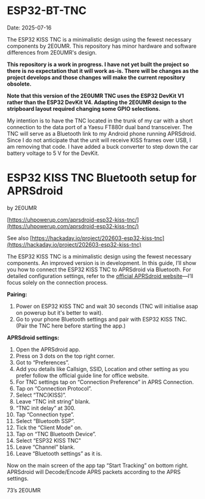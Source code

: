# ESP32-BT-TNC
Date: 2025-07-16

The ESP32 KISS TNC is a minimalistic design using the fewest necessary components by 2E0UMR. This repository has minor hardware and software differences from 2E0UMR's design.

**This repository is a work in progress. I have not yet built the project so there is no expectation that it will work as-is. There will be changes as the project develops and those changes will make the current repository obsolete.**

**Note that this version of the 2E0UMR TNC uses the ESP32 DevKit V1 rather than the ESP32 DevKit V4. Adapting the 2E0UMR design to the stripboard layout required changing some GPIO selections.**

My intention is to have the TNC located in the trunk of my car with a short connection to the data port of a Yaesu FT880r dual band transceiver. The TNC will serve as a Bluetooth link to my Android phone running APRSdroid. Since I do not anticipate that the unit will receive KISS frames over USB, I am removing that code. I have added a buck converter to step down the car battery voltage to 5 V for the DevKit.

# ESP32 KISS TNC Bluetooth setup for APRSdroid  
by 2E0UMR

[https://uhpowerup.com/aprsdroid-esp32-kiss-tnc/](https://uhpowerup.com/aprsdroid-esp32-kiss-tnc/)

See also [https://hackaday.io/project/202603-esp32-kiss-tnc](https://hackaday.io/project/202603-esp32-kiss-tnc)

The ESP32 KISS TNC is a minimalistic design using the fewest necessary components. An improved version is in development. In this guide, I’ll show you how to connect the ESP32 KISS TNC to APRSdroid via Bluetooth. For detailed configuration settings, refer to the [official APRSdroid website](https://aprsdroid.org/)—I’ll focus solely on the connection process.

**Pairing:**

1. Power on ESP32 KISS TNC and wait 30 seconds (TNC will initialise asap on powerup but it's better to wait).
2. Go to your phone Bluetooth settings and pair with ESP32 KISS TNC. (Pair the TNC here before starting the app.)

**APRSdroid settings:**  

1. Open the APRSdroid app.
2. Press on 3 dots on the top right corner.
3. Got to “Preferences”.
4. Add you details like Callsign, SSID, Location and other setting as you prefer follow the official guide line for office website.
5. For TNC settings tap on “Connection Preference” in APRS Connection.
6. Tap on “Connection Protocol”.
7. Select “TNC(KISS)”.
8. Leave “TNC init string” blank.
9. “TNC init delay” at 300.
10. Tap “Connection type”.
11. Select “Bluetooth SSP”.
12. Tick the “Client Mode” on.
13. Tap on “TNC Bluetooth Device”.
14. Select “ESP32 KISS TNC"
15. Leave “Channel” blank.
16. Leave “Bluetooth settings” as it is.

Now on the main screen of the app tap “Start Tracking” on bottom right. APRSdroid will Decode/Encode APRS packets according to the APRS settings.  

73’s
2E0UMR

